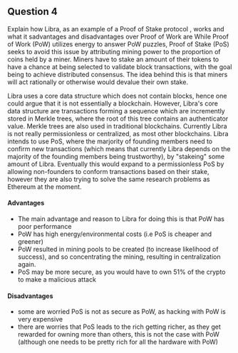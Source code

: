 ## Question 4

Explain how Libra, as an example of a Proof of Stake protocol , works and what it sadvantages and disadvantages over Proof of Work are
While Proof of Work (PoW) utilizes energy to answer PoW puzzles, Proof of Stake (PoS) seeks to avoid this issue by attributing mining power to the proportion of coins held by a miner. Miners have to stake an amount of their tokens to have a chance at being selected to validate block transactions, with the goal being to achieve distributed consensus. The idea behind this is that miners will act rationally or otherwise would devalue their own stake.

Libra uses a core data structure which does not contain blocks, hence one could argue that it is not essentially a blockchain. However, Libra's core data structure are transactions forming a sequence which are incremently stored in Merkle trees, where the root of this tree contains an authenticator value. Merkle trees are also used in traditional blockchains. Currently Libra is not really permissionless or centralized, as most other blockchains. Libra intends to use PoS, where the marjority of founding members need to confirm new transactions (which means that currently Libra depends on the majority of the founding members being trustworthy), by "stakeing" some amount of Libra. Eventually this would expand to a permissionless PoS by allowing non-founders to conform transactions based on their stake, however they are also trying to solve the same research problems as Ethereum at the moment. 

#### Advantages
* The main advantage and reason to Libra for doing this is that PoW has poor performance
* PoW has high energy/environmental costs (i.e PoS is cheaper and greener)
* PoW resulted in mining pools to be created (to increase likelihood of success), and so concentrating the mining, resulting in centralization again. 
* PoS may be more secure, as you would have to own 51% of the crypto to make a malicious attack

#### Disadvantages
* some are worried PoS is not as secure as PoW, as hacking with PoW is very expensive
* there are worries that PoS leads to the rich getting richer, as they get rewarded for owning more than others, this is not the case with PoW (although one needs to be pretty rich for all the hardware with PoW)
